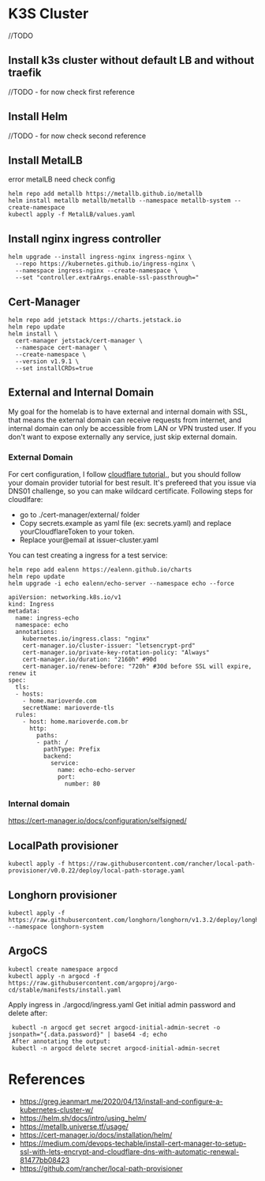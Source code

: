 # K3S Cluster
 //TODO
## Install k3s cluster without default LB and without traefik
//TODO - for now check first reference

## Install Helm
//TODO - for now check second reference

## Install MetalLB
error metalLB need check config
 ```
 helm repo add metallb https://metallb.github.io/metallb
 helm install metallb metallb/metallb --namespace metallb-system --create-namespace
 kubectl apply -f MetalLB/values.yaml 
 ```
## Install nginx ingress controller
```
helm upgrade --install ingress-nginx ingress-nginx \
  --repo https://kubernetes.github.io/ingress-nginx \
  --namespace ingress-nginx --create-namespace \
  --set "controller.extraArgs.enable-ssl-passthrough="
```

## Cert-Manager

```
helm repo add jetstack https://charts.jetstack.io
helm repo update
helm install \
  cert-manager jetstack/cert-manager \
  --namespace cert-manager \
  --create-namespace \
  --version v1.9.1 \
  --set installCRDs=true
```
## External and Internal Domain
My goal for the homelab is to have external and internal domain with SSL, that means the external domain can receive requests from internet, and internal domain can only be accessible from LAN or VPN trusted user. If you don't want to expose externally any service, just skip external domain.
### External Domain
For cert configuration, I follow [cloudflare tutorial,](https://cert-manager.io/docs/configuration/acme/dns01/cloudflare/), but you should follow your domain provider tutorial for best result.
It's prefereed that you issue via DNS01 challenge, so you can make wildcard certificate. Following steps for cloudlfare:

- go to ./cert-manager/external/ folder
- Copy secrets.example as yaml file (ex: secrets.yaml) and replace yourCloudflareToken to your token. 
- Replace your@email at issuer-cluster.yaml

You can test creating a ingress for a test service:
```
helm repo add ealenn https://ealenn.github.io/charts
helm repo update
helm upgrade -i echo ealenn/echo-server --namespace echo --force

apiVersion: networking.k8s.io/v1
kind: Ingress
metadata:
  name: ingress-echo
  namespace: echo
  annotations:
    kubernetes.io/ingress.class: "nginx"
    cert-manager.io/cluster-issuer: "letsencrypt-prd"
    cert-manager.io/private-key-rotation-policy: "Always"
    cert-manager.io/duration: "2160h" #90d
    cert-manager.io/renew-before: "720h" #30d before SSL will expire, renew it
spec:
  tls:
  - hosts:
    - home.marioverde.com
    secretName: marioverde-tls
  rules:
    - host: home.marioverde.com.br
      http:
        paths:
        - path: /
          pathType: Prefix
          backend:
            service:
              name: echo-echo-server
              port:
                number: 80
```
### Internal domain
https://cert-manager.io/docs/configuration/selfsigned/

## LocalPath provisioner

```
kubectl apply -f https://raw.githubusercontent.com/rancher/local-path-provisioner/v0.0.22/deploy/local-path-storage.yaml
```
## Longhorn provisioner
```
kubectl apply -f https://raw.githubusercontent.com/longhorn/longhorn/v1.3.2/deploy/longhorn.yaml --namespace longhorn-system

```
## ArgoCS
```
kubectl create namespace argocd
kubectl apply -n argocd -f https://raw.githubusercontent.com/argoproj/argo-cd/stable/manifests/install.yaml
```
Apply ingress in ./argocd/ingress.yaml
Get initial admin password and delete after:
```
 kubectl -n argocd get secret argocd-initial-admin-secret -o jsonpath="{.data.password}" | base64 -d; echo
 After annotating the output:
 kubectl -n argocd delete secret argocd-initial-admin-secret
```

# References
- https://greg.jeanmart.me/2020/04/13/install-and-configure-a-kubernetes-cluster-w/
- https://helm.sh/docs/intro/using_helm/
- https://metallb.universe.tf/usage/
- https://cert-manager.io/docs/installation/helm/
- https://medium.com/devops-techable/install-cert-manager-to-setup-ssl-with-lets-encrypt-and-cloudflare-dns-with-automatic-renewal-81477bb08423
- https://github.com/rancher/local-path-provisioner
